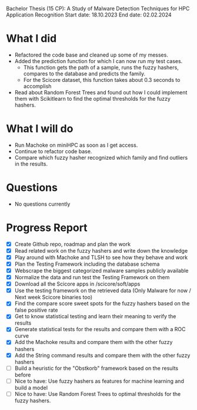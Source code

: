 Bachelor Thesis (15 CP): A Study of Malware Detection Techniques for HPC Application Recognition
Start date: 18.10.2023
End date: 02.02.2024

# What I did

- Refactored the code base and cleaned up some of my messes.
- Added the prediction function for which I can now run my test cases.
  - This function gets the path of a sample, runs the fuzzy hashers, compares to the database and predicts the family.
  - For the Scicore dataset, this function takes about 0.3 seconds to accomplish
- Read about Random Forest Trees and found out how I could implement them with Scikitlearn to find the optimal thresholds for the fuzzy hashers.

# What I will do

- Run Machoke on miniHPC as soon as I get access.
- Continue to refactor code base.
- Compare which fuzzy hasher recognized which family and find outliers in the results.

# Questions

- No questions currently

# Progress Report

- [x] Create Github repo, roadmap and plan the work
- [x] Read related work on the fuzzy hashers and write down the knowledge
- [x] Play around with Machoke and TLSH to see how they behave and work
- [x] Plan the Testing Framework including the database schema
- [x] Webscrape the biggest categorized malware samples publicly available
- [x] Normalize the data and run test the Testing Framework on them
- [x] Download all the Scicore apps in /scicore/soft/apps
- [x] Use the testing framework on the retrieved data (Only Malware for now / Next week Scicore binaries too)
- [x] Find the compare score sweet spots for the fuzzy hashers based on the false positive rate
- [x] Get to know statistical testing and learn their meaning to verify the results
- [x] Generate statistical tests for the results and compare them with a ROC curve
- [x] Add the Machoke results and compare them with the other fuzzy hashers
- [x] Add the String command results and compare them with the other fuzzy hashers
- [ ] Build a heuristic for the "Obstkorb" framework based on the results before
- [ ] Nice to have: Use fuzzy hashers as features for machine learning and build a model
- [ ] Nice to have: Use Random Forest Trees to optimal thresholds for the fuzzy hashers.
